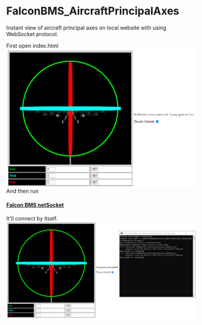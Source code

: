 # FalconBMS_AircraftPrincipalAxes
Instant view of aircraft principal axes on local website with using WebSocket protocol.

First open index.html
![](TryingToConnect.png)
And then run 
#### [Falcon BMS netSocket](https://github.com/Gokay9U/FalconBMS_AircraftPrincipalAxes/releases/download/v0.1/netSocket.exe)
It'll connect by itself.
![](Connected.png)
